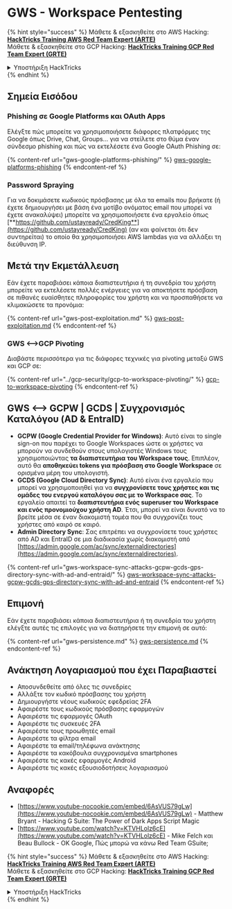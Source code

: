 # GWS - Workspace Pentesting

{% hint style="success" %}
Μάθετε & εξασκηθείτε στο AWS Hacking:<img src="../../.gitbook/assets/image (1) (1) (1).png" alt="" data-size="line">[**HackTricks Training AWS Red Team Expert (ARTE)**](https://training.hacktricks.xyz/courses/arte)<img src="../../.gitbook/assets/image (1) (1) (1).png" alt="" data-size="line">\
Μάθετε & εξασκηθείτε στο GCP Hacking: <img src="../../.gitbook/assets/image (2).png" alt="" data-size="line">[**HackTricks Training GCP Red Team Expert (GRTE)**<img src="../../.gitbook/assets/image (2).png" alt="" data-size="line">](https://training.hacktricks.xyz/courses/grte)

<details>

<summary>Υποστήριξη HackTricks</summary>

* Ελέγξτε τα [**σχέδια συνδρομής**](https://github.com/sponsors/carlospolop)!
* **Εγγραφείτε στην** 💬 [**ομάδα Discord**](https://discord.gg/hRep4RUj7f) ή στην [**ομάδα telegram**](https://t.me/peass) ή **ακολουθήστε** μας στο **Twitter** 🐦 [**@hacktricks\_live**](https://twitter.com/hacktricks_live)**.**
* **Μοιραστείτε κόλπα hacking υποβάλλοντας PRs στα** [**HackTricks**](https://github.com/carlospolop/hacktricks) και [**HackTricks Cloud**](https://github.com/carlospolop/hacktricks-cloud) github repos.

</details>
{% endhint %}

## Σημεία Εισόδου

### Phishing σε Google Platforms και OAuth Apps

Ελέγξτε πώς μπορείτε να χρησιμοποιήσετε διάφορες πλατφόρμες της Google όπως Drive, Chat, Groups... για να στείλετε στο θύμα έναν σύνδεσμο phishing και πώς να εκτελέσετε ένα Google OAuth Phishing σε:

{% content-ref url="gws-google-platforms-phishing/" %}
[gws-google-platforms-phishing](gws-google-platforms-phishing/)
{% endcontent-ref %}

### Password Spraying

Για να δοκιμάσετε κωδικούς πρόσβασης με όλα τα emails που βρήκατε (ή έχετε δημιουργήσει με βάση ένα μοτίβο ονόματος email που μπορεί να έχετε ανακαλύψει) μπορείτε να χρησιμοποιήσετε ένα εργαλείο όπως [**https://github.com/ustayready/CredKing**](https://github.com/ustayready/CredKing) (αν και φαίνεται ότι δεν συντηρείται) το οποίο θα χρησιμοποιήσει AWS lambdas για να αλλάξει τη διεύθυνση IP.

## Μετά την Εκμετάλλευση

Εάν έχετε παραβιάσει κάποια διαπιστευτήρια ή τη συνεδρία του χρήστη μπορείτε να εκτελέσετε πολλές ενέργειες για να αποκτήσετε πρόσβαση σε πιθανές ευαίσθητες πληροφορίες του χρήστη και να προσπαθήσετε να κλιμακώσετε τα προνόμια:

{% content-ref url="gws-post-exploitation.md" %}
[gws-post-exploitation.md](gws-post-exploitation.md)
{% endcontent-ref %}

### GWS <-->GCP Pivoting

Διαβάστε περισσότερα για τις διάφορες τεχνικές για pivoting μεταξύ GWS και GCP σε:

{% content-ref url="../gcp-security/gcp-to-workspace-pivoting/" %}
[gcp-to-workspace-pivoting](../gcp-security/gcp-to-workspace-pivoting/)
{% endcontent-ref %}

## GWS <--> GCPW | GCDS | Συγχρονισμός Καταλόγου (AD & EntraID)

* **GCPW (Google Credential Provider for Windows)**: Αυτό είναι το single sign-on που παρέχει το Google Workspaces ώστε οι χρήστες να μπορούν να συνδεθούν στους υπολογιστές Windows τους χρησιμοποιώντας **τα διαπιστευτήρια του Workspace τους**. Επιπλέον, αυτό θα **αποθηκεύει tokens για πρόσβαση στο Google Workspace** σε ορισμένα μέρη του υπολογιστή.
* **GCDS (Google Cloud Directory Sync)**: Αυτό είναι ένα εργαλείο που μπορεί να χρησιμοποιηθεί για να **συγχρονίσετε τους χρήστες και τις ομάδες του ενεργού καταλόγου σας με το Workspace σας**. Το εργαλείο απαιτεί τα **διαπιστευτήρια ενός superuser του Workspace και ενός προνομιούχου χρήστη AD**. Έτσι, μπορεί να είναι δυνατό να το βρείτε μέσα σε έναν διακομιστή τομέα που θα συγχρονίζει τους χρήστες από καιρό σε καιρό.
* **Admin Directory Sync**: Σας επιτρέπει να συγχρονίσετε τους χρήστες από AD και EntraID σε μια διαδικασία χωρίς διακομιστή από [https://admin.google.com/ac/sync/externaldirectories](https://admin.google.com/ac/sync/externaldirectories).

{% content-ref url="gws-workspace-sync-attacks-gcpw-gcds-gps-directory-sync-with-ad-and-entraid/" %}
[gws-workspace-sync-attacks-gcpw-gcds-gps-directory-sync-with-ad-and-entraid](gws-workspace-sync-attacks-gcpw-gcds-gps-directory-sync-with-ad-and-entraid/)
{% endcontent-ref %}

## Επιμονή

Εάν έχετε παραβιάσει κάποια διαπιστευτήρια ή τη συνεδρία του χρήστη ελέγξτε αυτές τις επιλογές για να διατηρήσετε την επιμονή σε αυτό:

{% content-ref url="gws-persistence.md" %}
[gws-persistence.md](gws-persistence.md)
{% endcontent-ref %}

## Ανάκτηση Λογαριασμού που έχει Παραβιαστεί

* Αποσυνδεθείτε από όλες τις συνεδρίες
* Αλλάξτε τον κωδικό πρόσβασης του χρήστη
* Δημιουργήστε νέους κωδικούς εφεδρείας 2FA
* Αφαιρέστε τους κωδικούς πρόσβασης εφαρμογών
* Αφαιρέστε τις εφαρμογές OAuth
* Αφαιρέστε τις συσκευές 2FA
* Αφαιρέστε τους προωθητές email
* Αφαιρέστε τα φίλτρα email
* Αφαιρέστε τα email/τηλέφωνα ανάκτησης
* Αφαιρέστε τα κακόβουλα συγχρονισμένα smartphones
* Αφαιρέστε τις κακές εφαρμογές Android
* Αφαιρέστε τις κακές εξουσιοδοτήσεις λογαριασμού

## Αναφορές

* [https://www.youtube-nocookie.com/embed/6AsVUS79gLw](https://www.youtube-nocookie.com/embed/6AsVUS79gLw) - Matthew Bryant - Hacking G Suite: The Power of Dark Apps Script Magic
* [https://www.youtube.com/watch?v=KTVHLolz6cE](https://www.youtube.com/watch?v=KTVHLolz6cE) - Mike Felch και Beau Bullock - OK Google, Πώς μπορώ να κάνω Red Team GSuite;

{% hint style="success" %}
Μάθετε & εξασκηθείτε στο AWS Hacking:<img src="../../.gitbook/assets/image (1) (1) (1).png" alt="" data-size="line">[**HackTricks Training AWS Red Team Expert (ARTE)**](https://training.hacktricks.xyz/courses/arte)<img src="../../.gitbook/assets/image (1) (1) (1).png" alt="" data-size="line">\
Μάθετε & εξασκηθείτε στο GCP Hacking: <img src="../../.gitbook/assets/image (2).png" alt="" data-size="line">[**HackTricks Training GCP Red Team Expert (GRTE)**<img src="../../.gitbook/assets/image (2).png" alt="" data-size="line">](https://training.hacktricks.xyz/courses/grte)

<details>

<summary>Υποστήριξη HackTricks</summary>

* Ελέγξτε τα [**σχέδια συνδρομής**](https://github.com/sponsors/carlospolop)!
* **Εγγραφείτε στην** 💬 [**ομάδα Discord**](https://discord.gg/hRep4RUj7f) ή στην [**ομάδα telegram**](https://t.me/peass) ή **ακολουθήστε** μας στο **Twitter** 🐦 [**@hacktricks\_live**](https://twitter.com/hacktricks_live)**.**
* **Μοιραστείτε κόλπα hacking υποβάλλοντας PRs στα** [**HackTricks**](https://github.com/carlospolop/hacktricks) και [**HackTricks Cloud**](https://github.com/carlospolop/hacktricks-cloud) github repos.

</details>
{% endhint %}
